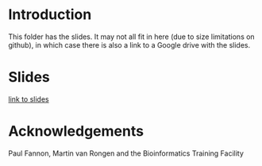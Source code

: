# Introduction

This folder has the slides. It may not all fit in here (due to size limitations on github), in which case there is also a link to a Google drive with the slides.

# Slides

[link to slides](https://drive.google.com/drive/folders/1c8fYDr7ab1jUx0FwOR4NZa9RfgzZN9OQ?usp=sharing)

# Acknowledgements

Paul Fannon, Martin van Rongen and the Bioinformatics Training Facility


